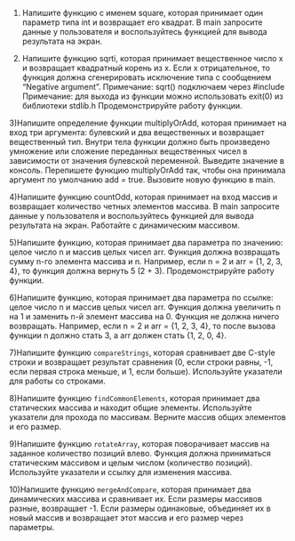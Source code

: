 1) Напишите функцию с именем square, которая принимает один параметр типа int и возвращает его квадрат. В main запросите данные у пользователя и воспользуйтесь функцией для вывода результата на экран.

2) Напишите функцию sqrti, которая принимает вещественное число x и возвращает квадратный корень из x. Если x отрицательное, то функция должна сгенерировать исключение типа с сообщением “Negative argument”.
Примечание: sqrt() подключаем через #include <cmath>
Примечание: для выхода из функции можно использовать exit(0) из библиотеки stdlib.h
Продемонстрируйте работу функции. 

3)Напишите определение функции multiplyOrAdd, которая принимает на вход три аргумента: булевский и два вещественных и возвращает вещественный тип. Внутри тела функции должно быть произведено умножение или сложение переданных вещественных чисел в зависимости от значения булевской переменной. Выведите значение в консоль. Перепишете функцию multiplyOrAdd так, чтобы она принимала аргумент по умолчанию add = true. Вызовите новую функцию в main.

4)Напишите функцию countOdd, которая принимает на вход массив и возвращает количество четных элементов массива. В main запросите данные у пользователя и воспользуйтесь функцией для вывода результата на экран. Работайте с динамическим массивом.

5)Напишите функцию, которая принимает два параметра по значению: целое число n и массив целых чисел arr.  Функция должна возвращать сумму n-го элемента массива и n. Например, если n = 2 и arr = {1, 2, 3, 4}, то функция должна вернуть 5 (2 + 3). Продемонстрируйте работу функции.
 
6)Напишите функцию, которая принимает два параметра по ссылке: целое число n и массив целых чисел arr. Функция должна увеличить n на 1 и заменить n-й элемент массива на 0. Функция не должна ничего возвращать. Например, если n = 2 и arr = {1, 2, 3, 4}, то после вызова функции n должно стать 3, а arr должен стать {1, 2, 0, 4}.

7)Напишите функцию `compareStrings`, которая сравнивает две C-style строки и возвращает результат сравнения (0, если строки равны, -1, если первая строка меньше, и 1, если больше). Используйте указатели для работы со строками.

8)Напишите функцию `findCommonElements`, которая принимает два статических массива и находит общие элементы. Используйте указатели для прохода по массивам. Верните массив общих элементов и его размер.

9)Напишите функцию `rotateArray`, которая поворачивает массив на заданное количество позиций влево. Функция должна приниматься статическим массивом и целым числом (количество позиций). Используйте указатели и ссылку для изменения массива.

10)Напишите функцию `mergeAndCompare`, которая принимает два динамических массива и сравнивает их. Если размеры массивов разные, возвращает -1. Если размеры одинаковые, объединяет их в новый массив и возвращает этот массив и его размер через параметры.

